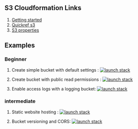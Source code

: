 ## S3 Cloudformation Links

1. [Getting started](http://docs.aws.amazon.com/AWSCloudFormation/latest/UserGuide/gettingstarted.templatebasics.html)
2. [Quickref s3](http://docs.aws.amazon.com/AWSCloudFormation/latest/UserGuide/quickref-s3.html)
3. [S3 properties](http://docs.aws.amazon.com/AWSCloudFormation/latest/UserGuide/aws-properties-s3-bucket.html)

## Examples

### Beginner

1. Create simple bucket with default settings : [![launch stack][lsimage]][bs1]

[bs1]:https://console.aws.amazon.com/cloudformation/home?region=us-east-1#/stacks/new?stackName=s3example1&templateURL=https://s3.amazonaws.com/atharvac-cf-templates/s3/beginner/bucket_with_defaults.yaml


2. Create bucket with public read permissions : [![launch stack][lsimage]][bs2]

[bs2]:https://console.aws.amazon.com/cloudformation/home?region=us-east-1#/stacks/new?stackName=s3example1&templateURL=https://s3.amazonaws.com/atharvac-cf-templates/s3/beginner/bucket_public_read.yaml

3. Enable access logs with a logging bucket: [![launch stack][lsimage]][bs3]

[bs3]:https://console.aws.amazon.com/cloudformation/home?region=us-east-1#/stacks/new?stackName=s3example1&templateURL=https://s3.amazonaws.com/atharvac-cf-templates/s3/beginner/bucket_logging.yaml

### intermediate

1. Static website hosting : [![launch stack][lsimage]][is1]

[is1]:https://console.aws.amazon.com/cloudformation/home?region=us-east-1#/stacks/new?stackName=s3example1&templateURL=https://s3.amazonaws.com/atharvac-cf-templates/s3/intemediate/static_website_hosting.yaml

2. Bucket versioning and CORS: [![launch stack][lsimage]][is2]

[is2]:https://console.aws.amazon.com/cloudformation/home?region=us-east-1#/stacks/new?stackName=s3example1&templateURL=https://s3.amazonaws.com/atharvac-cf-templates/s3/intemediate/versioning_cors.yaml

[lsimage]:https://s3.amazonaws.com/cloudformation-examples/cloudformation-launch-stack.png

